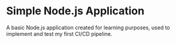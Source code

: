 # Simple Node.js Application
A basic Node.js application created for learning purposes, used to implement and test my first CI/CD pipeline.
